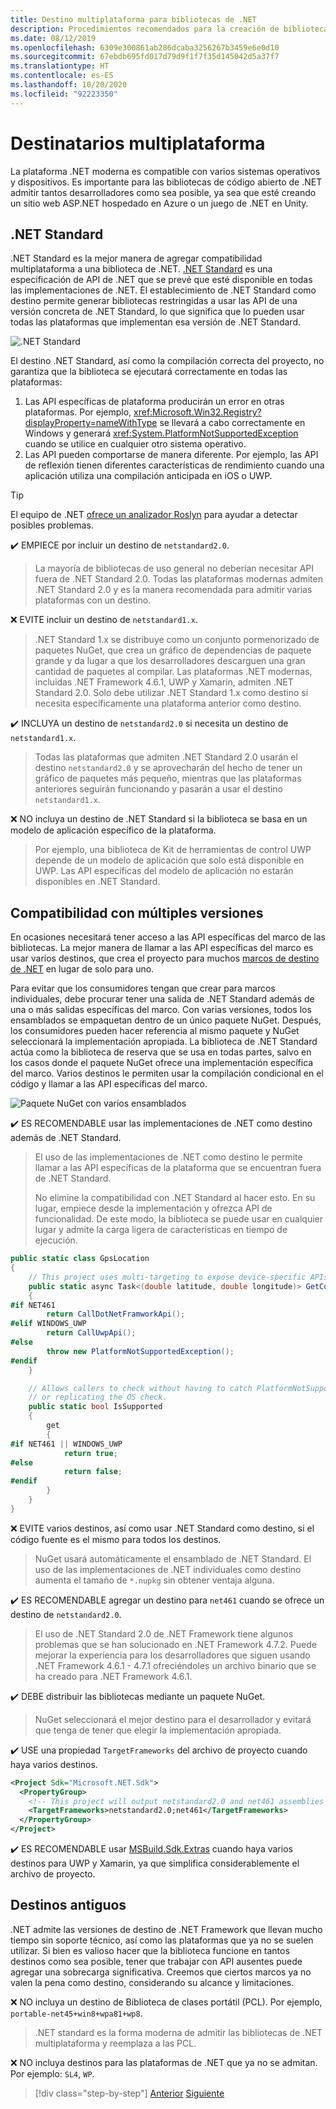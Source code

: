 ```yaml
---
title: Destino multiplataforma para bibliotecas de .NET
description: Procedimientos recomendados para la creación de bibliotecas de .NET multiplataforma.
ms.date: 08/12/2019
ms.openlocfilehash: 6309e300861ab286dcaba3256267b3459e6e0d10
ms.sourcegitcommit: 67ebdb695fd017d79d9f1f7f35d145042d5a37f7
ms.translationtype: HT
ms.contentlocale: es-ES
ms.lasthandoff: 10/20/2020
ms.locfileid: "92223350"
---
```

# <a name="cross-platform-targeting"></a>Destinatarios multiplataforma

La plataforma .NET moderna es compatible con varios sistemas operativos y dispositivos. Es importante para las bibliotecas de código abierto de .NET admitir tantos desarrolladores como sea posible, ya sea que esté creando un sitio web ASP.NET hospedado en Azure o un juego de .NET en Unity.

## <a name="net-standard"></a>.NET Standard

.NET Standard es la mejor manera de agregar compatibilidad multiplataforma a una biblioteca de .NET. [.NET Standard](../net-standard.md) es una especificación de API de .NET que se prevé que esté disponible en todas las implementaciones de .NET. El establecimiento de .NET Standard como destino permite generar bibliotecas restringidas a usar las API de una versión concreta de .NET Standard, lo que significa que lo pueden usar todas las plataformas que implementan esa versión de .NET Standard.

![.NET Standard](./media/cross-platform-targeting/platforms-netstandard.png ".NET Standard")

El destino .NET Standard, así como la compilación correcta del proyecto, no garantiza que la biblioteca se ejecutará correctamente en todas las plataformas:

1. Las API específicas de plataforma producirán un error en otras plataformas. Por ejemplo, <xref:Microsoft.Win32.Registry?displayProperty=nameWithType> se llevará a cabo correctamente en Windows y generará <xref:System.PlatformNotSupportedException> cuando se utilice en cualquier otro sistema operativo.
2. Las API pueden comportarse de manera diferente. Por ejemplo, las API de reflexión tienen diferentes características de rendimiento cuando una aplicación utiliza una compilación anticipada en iOS o UWP.

> [!TIP]
> El equipo de .NET [ofrece un analizador Roslyn](../analyzers/api-analyzer.md) para ayudar a detectar posibles problemas.

✔️ EMPIECE por incluir un destino de `netstandard2.0`.

> La mayoría de bibliotecas de uso general no deberían necesitar API fuera de .NET Standard 2.0. Todas las plataformas modernas admiten .NET Standard 2.0 y es la manera recomendada para admitir varias plataformas con un destino.

❌ EVITE incluir un destino de `netstandard1.x`.

> .NET Standard 1.x se distribuye como un conjunto pormenorizado de paquetes NuGet, que crea un gráfico de dependencias de paquete grande y da lugar a que los desarrolladores descarguen una gran cantidad de paquetes al compilar. Las plataformas .NET modernas, incluidas .NET Framework 4.6.1, UWP y Xamarin, admiten .NET Standard 2.0. Solo debe utilizar .NET Standard 1.x como destino si necesita específicamente una plataforma anterior como destino.

✔️ INCLUYA un destino de `netstandard2.0` si necesita un destino de `netstandard1.x`.

> Todas las plataformas que admiten .NET Standard 2.0 usarán el destino `netstandard2.0` y se aprovecharán del hecho de tener un gráfico de paquetes más pequeño, mientras que las plataformas anteriores seguirán funcionando y pasarán a usar el destino `netstandard1.x`.

❌ NO incluya un destino de .NET Standard si la biblioteca se basa en un modelo de aplicación específico de la plataforma.

> Por ejemplo, una biblioteca de Kit de herramientas de control UWP depende de un modelo de aplicación que solo está disponible en UWP. Las API específicas del modelo de aplicación no estarán disponibles en .NET Standard.

## <a name="multi-targeting"></a>Compatibilidad con múltiples versiones

En ocasiones necesitará tener acceso a las API específicas del marco de las bibliotecas. La mejor manera de llamar a las API específicas del marco es usar varios destinos, que crea el proyecto para muchos [marcos de destino de .NET](../frameworks.md) en lugar de solo para uno.

Para evitar que los consumidores tengan que crear para marcos individuales, debe procurar tener una salida de .NET Standard además de una o más salidas específicas del marco. Con varias versiones, todos los ensamblados se empaquetan dentro de un único paquete NuGet. Después, los consumidores pueden hacer referencia al mismo paquete y NuGet seleccionará la implementación apropiada. La biblioteca de .NET Standard actúa como la biblioteca de reserva que se usa en todas partes, salvo en los casos donde el paquete NuGet ofrece una implementación específica del marco. Varios destinos le permiten usar la compilación condicional en el código y llamar a las API específicas del marco.

![Paquete NuGet con varios ensamblados](./media/cross-platform-targeting/nuget-package-multiple-assemblies.png "Paquete NuGet con varios ensamblados")

✔️ ES RECOMENDABLE usar las implementaciones de .NET como destino además de .NET Standard.

> El uso de las implementaciones de .NET como destino le permite llamar a las API específicas de la plataforma que se encuentran fuera de .NET Standard.
>
> No elimine la compatibilidad con .NET Standard al hacer esto. En su lugar, empiece desde la implementación y ofrezca API de funcionalidad. De este modo, la biblioteca se puede usar en cualquier lugar y admite la carga ligera de características en tiempo de ejecución.

```csharp
public static class GpsLocation
{
    // This project uses multi-targeting to expose device-specific APIs to .NET Standard.
    public static async Task<(double latitude, double longitude)> GetCoordinatesAsync()
    {
#if NET461
        return CallDotNetFramworkApi();
#elif WINDOWS_UWP
        return CallUwpApi();
#else
        throw new PlatformNotSupportedException();
#endif
    }

    // Allows callers to check without having to catch PlatformNotSupportedException
    // or replicating the OS check.
    public static bool IsSupported
    {
        get
        {
#if NET461 || WINDOWS_UWP
            return true;
#else
            return false;
#endif
        }
    }
}
```

❌ EVITE varios destinos, así como usar .NET Standard como destino, si el código fuente es el mismo para todos los destinos.

> NuGet usará automáticamente el ensamblado de .NET Standard. El uso de las implementaciones de .NET individuales como destino aumenta el tamaño de `*.nupkg` sin obtener ventaja alguna.

✔️ ES RECOMENDABLE agregar un destino para `net461` cuando se ofrece un destino de `netstandard2.0`.

> El uso de .NET Standard 2.0 de .NET Framework tiene algunos problemas que se han solucionado en .NET Framework 4.7.2. Puede mejorar la experiencia para los desarrolladores que siguen usando .NET Framework 4.6.1 - 4.7.1 ofreciéndoles un archivo binario que se ha creado para .NET Framework 4.6.1.

✔️ DEBE distribuir las bibliotecas mediante un paquete NuGet.

> NuGet seleccionará el mejor destino para el desarrollador y evitará que tenga de tener que elegir la implementación apropiada.

✔️ USE una propiedad `TargetFrameworks` del archivo de proyecto cuando haya varios destinos.

```xml
<Project Sdk="Microsoft.NET.Sdk">
  <PropertyGroup>
    <!-- This project will output netstandard2.0 and net461 assemblies -->
    <TargetFrameworks>netstandard2.0;net461</TargetFrameworks>
  </PropertyGroup>
</Project>
```

✔️ ES RECOMENDABLE usar [MSBuild.Sdk.Extras](https://github.com/onovotny/MSBuildSdkExtras) cuando haya varios destinos para UWP y Xamarin, ya que simplifica considerablemente el archivo de proyecto.

## <a name="older-targets"></a>Destinos antiguos

.NET admite las versiones de destino de .NET Framework que llevan mucho tiempo sin soporte técnico, así como las plataformas que ya no se suelen utilizar. Si bien es valioso hacer que la biblioteca funcione en tantos destinos como sea posible, tener que trabajar con API ausentes puede agregar una sobrecarga significativa. Creemos que ciertos marcos ya no valen la pena como destino, considerando su alcance y limitaciones.

❌ NO incluya un destino de Biblioteca de clases portátil (PCL). Por ejemplo, `portable-net45+win8+wpa81+wp8`.

> .NET standard es la forma moderna de admitir las bibliotecas de .NET multiplataforma y reemplaza a las PCL.

❌ NO incluya destinos para las plataformas de .NET que ya no se admitan. Por ejemplo: `SL4`, `WP`.

>[!div class="step-by-step"]
>[Anterior](get-started.md)
>[Siguiente](strong-naming.md)
